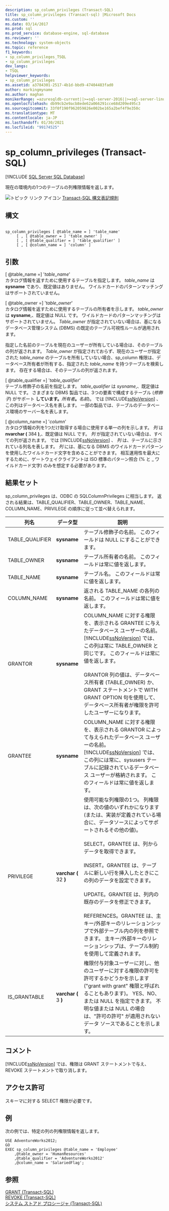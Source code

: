 ```yaml
---
description: sp_column_privileges (Transact-SQL)
title: sp_column_privileges (Transact-sql) |Microsoft Docs
ms.custom: ''
ms.date: 03/14/2017
ms.prod: sql
ms.prod_service: database-engine, sql-database
ms.reviewer: ''
ms.technology: system-objects
ms.topic: reference
f1_keywords:
- sp_column_privileges_TSQL
- sp_column_privileges
dev_langs:
- TSQL
helpviewer_keywords:
- sp_column_privileges
ms.assetid: a3784301-2517-4b1d-bbd9-47404483fad0
author: markingmyname
ms.author: maghan
monikerRange: =azuresqldb-current||>=sql-server-2016||>=sql-server-linux-2017||=azuresqldb-mi-current
ms.openlocfilehash: db99cb2e9acb8ede62a066291cce68d209e495c3
ms.sourcegitcommit: 33f0f190f962059826e002be165a2bef4f9e350c
ms.translationtype: MT
ms.contentlocale: ja-JP
ms.lasthandoff: 01/30/2021
ms.locfileid: "99174525"
---
```

# <a name="sp_column_privileges-transact-sql"></a>sp_column_privileges (Transact-SQL)
[!INCLUDE [SQL Server SQL Database](../../includes/applies-to-version/sql-asdb.md)]

  現在の環境内の1つのテーブルの列権限情報を返します。  
  
 ![トピック リンク アイコン](../../database-engine/configure-windows/media/topic-link.gif "トピック リンク アイコン") [Transact-SQL 構文表記規則](../../t-sql/language-elements/transact-sql-syntax-conventions-transact-sql.md)  
  
## <a name="syntax"></a>構文  
  
```  
  
sp_column_privileges [ @table_name = ] 'table_name'   
     [ , [ @table_owner = ] 'table_owner' ]   
     [ , [ @table_qualifier = ] 'table_qualifier' ]   
     [ , [ @column_name = ] 'column' ]  
```  
  
## <a name="arguments"></a>引数  
 [ @table_name =] '*table_name*'  
 カタログ情報を返すために使用するテーブルを指定します。 *table_name* は **sysname** であり、既定値はありません。 ワイルドカードのパターンマッチングはサポートされていません。  
  
 [ @table_owner =] '*table_owner*'  
 カタログ情報を返すために使用するテーブルの所有者を示します。 *table_owner* は **sysname**,、既定値は NULL です。 ワイルドカードのパターンマッチングはサポートされていません。 *Table_owner* が指定されていない場合は、基になるデータベース管理システム (DBMS) の既定のテーブル可視性ルールが適用されます。  
  
 指定した名前のテーブルを現在のユーザーが所有している場合は、そのテーブルの列が返されます。 *Table_owner* が指定されておらず、現在のユーザーが指定された *table_name* のテーブルを所有していない場合、sp_column 権限は、データベース所有者が所有する、指定された *table_name* を持つテーブルを検索します。 存在する場合は、そのテーブルの列が返されます。  
  
 [ @table_qualifier =] '*table_qualifier*'  
 テーブル修飾子の名前を指定します。 *table_qualifier* は *sysname*,、既定値は NULL です。 さまざまな DBMS 製品では、3つの要素で構成するテーブル (_修飾子_) がサポート **しています。**_所有者_**。**_名前_)。 では [!INCLUDE[ssNoVersion](../../includes/ssnoversion-md.md)] 、この列はデータベース名を表します。 一部の製品では、テーブルのデータベース環境のサーバー名を表します。  
  
 [ @column_name =] '*column*'  
 カタログ情報の列を1つだけ取得する場合に使用する単一の列を示します。 *列* は **nvarchar (** 384 **)**,、既定値は NULL です。 *列* が指定されていない場合は、すべての列が返されます。 では [!INCLUDE[ssNoVersion](../../includes/ssnoversion-md.md)] 、 *列* は、テーブルに示されている列名を表します。 *列* には、基になる DBMS のワイルドカードパターンを使用したワイルドカード文字を含めることができます。 相互運用性を最大にするために、ゲートウェイクライアントは ISO 標準のパターン照合 (% と _ ワイルドカード文字) のみを想定する必要があります。  
  
## <a name="result-sets"></a>結果セット  
 sp_column_privileges は、ODBC の SQLColumnPrivileges に相当します。 返される結果は、TABLE_QUALIFIER、TABLE_OWNER、TABLE_NAME、COLUMN_NAME、PRIVILEGE の順序に従って並べ替えられます。  
  
|列名|データ型|説明|  
|-----------------|---------------|-----------------|  
|TABLE_QUALIFIER|**sysname**|テーブル修飾子の名前。 このフィールドは NULL にすることができます。|  
|TABLE_OWNER|**sysname**|テーブル所有者の名前。 このフィールドは常に値を返します。|  
|TABLE_NAME|**sysname**|テーブル名。 このフィールドは常に値を返します。|  
|COLUMN_NAME|**sysname**|返される TABLE_NAME の各列の名前。 このフィールドは常に値を返します。|  
|GRANTOR|**sysname**|COLUMN_NAME に対する権限を、表示される GRANTEE に与えたデータベース ユーザーの名前。 [!INCLUDE[ssNoVersion](../../includes/ssnoversion-md.md)] では、この列は常に TABLE_OWNER と同じです。 このフィールドは常に値を返します。<br /><br /> GRANTOR 列の値は、データベース所有者 (TABLE_OWNER) か、GRANT ステートメントで WITH GRANT OPTION 句を使用して、データベース所有者が権限を許可したユーザーになります。|  
|GRANTEE|**sysname**|COLUMN_NAME に対する権限を、表示される GRANTOR によって与えられたデータベース ユーザーの名前。 [!INCLUDE[ssNoVersion](../../includes/ssnoversion-md.md)] では、この列には常に、sysusers テーブルに記録されているデータベース ユーザーが格納されます。 このフィールドは常に値を返します。|  
|PRIVILEGE|**varchar (** 32 **)**|使用可能な列権限の1つ。 列権限は、次の値のいずれかになります (または、実装が定義されている場合に、データソースによってサポートされるその他の値)。<br /><br /> SELECT。GRANTEE は、列からデータを取得できます。<br /><br /> INSERT。GRANTEE は、テーブルに新しい行を挿入したときにこの列のデータを設定できます。<br /><br /> UPDATE。GRANTEE は、列内の既存のデータを修正できます。<br /><br /> REFERENCES。GRANTEE は、主キー/外部キーのリレーションシップで外部テーブル内の列を参照できます。 主キー/外部キーのリレーションシップは、テーブル制約を使用して定義されます。|  
|IS_GRANTABLE|**varchar (** 3 **)**|権限付与対象ユーザーに対し、他のユーザーに対する権限の許可を許可するかどうかを示します ("grant with grant" 権限と呼ばれることもあります)。 YES、NO、または NULL を指定できます。 不明な値または NULL の場合は、"許可の許可" が適用されないデータ ソースであることを示します。|  
  
## <a name="remarks"></a>コメント  
 [!INCLUDE[ssNoVersion](../../includes/ssnoversion-md.md)] では、権限は GRANT ステートメントで与え、REVOKE ステートメントで取り消します。  
  
## <a name="permissions"></a>アクセス許可  
 スキーマに対する SELECT 権限が必要です。  
  
## <a name="examples"></a>例  
 次の例では、特定の列の列権限情報を返します。  
  
```  
USE AdventureWorks2012;  
GO  
EXEC sp_column_privileges @table_name = 'Employee'   
    ,@table_owner = 'HumanResources'  
    ,@table_qualifier = 'AdventureWorks2012'  
    ,@column_name = 'SalariedFlag';  
```  
  
## <a name="see-also"></a>参照  
 [GRANT &#40;Transact-SQL&#41;](../../t-sql/statements/grant-transact-sql.md)   
 [REVOKE &#40;Transact-SQL&#41;](../../t-sql/statements/revoke-transact-sql.md)   
 [システム ストアド プロシージャ &#40;Transact-SQL&#41;](../../relational-databases/system-stored-procedures/system-stored-procedures-transact-sql.md)  
  
  
